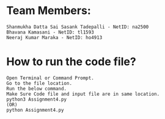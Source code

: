 # Team Members:
	Shanmukha Datta Sai Sasank Tadepalli - NetID: na2500
	Bhavana Kamasani - NetID: tl1593
	Neeraj Kumar Maraka - NetID: ho4913

# How to run the code file?
	Open Terminal or Command Prompt.
	Go to the file location.
	Run the below command.
	Make Sure Code file and input file are in same location.
	python3 Assignment4.py
	(OR)
	python Assignment4.py